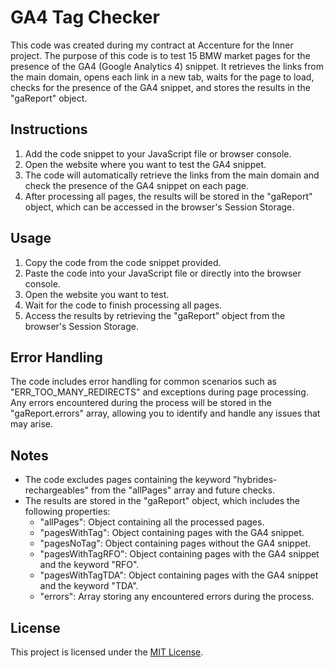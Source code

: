 # GA4 Tag Checker

This code was created during my contract at Accenture for the Inner project. The purpose of this code is to test 15 BMW market pages for the presence of the GA4 (Google Analytics 4) snippet. It retrieves the links from the main domain, opens each link in a new tab, waits for the page to load, checks for the presence of the GA4 snippet, and stores the results in the "gaReport" object.

## Instructions

1. Add the code snippet to your JavaScript file or browser console.
2. Open the website where you want to test the GA4 snippet.
3. The code will automatically retrieve the links from the main domain and check the presence of the GA4 snippet on each page.
4. After processing all pages, the results will be stored in the "gaReport" object, which can be accessed in the browser's Session Storage.

## Usage

1. Copy the code from the code snippet provided.
2. Paste the code into your JavaScript file or directly into the browser console.
3. Open the website you want to test.
4. Wait for the code to finish processing all pages.
5. Access the results by retrieving the "gaReport" object from the browser's Session Storage.

## Error Handling

The code includes error handling for common scenarios such as "ERR_TOO_MANY_REDIRECTS" and exceptions during page processing. Any errors encountered during the process will be stored in the "gaReport.errors" array, allowing you to identify and handle any issues that may arise.

## Notes

- The code excludes pages containing the keyword "hybrides-rechargeables" from the "allPages" array and future checks.
- The results are stored in the "gaReport" object, which includes the following properties:
  - "allPages": Object containing all the processed pages.
  - "pagesWithTag": Object containing pages with the GA4 snippet.
  - "pagesNoTag": Object containing pages without the GA4 snippet.
  - "pagesWithTagRFO": Object containing pages with the GA4 snippet and the keyword "RFO".
  - "pagesWithTagTDA": Object containing pages with the GA4 snippet and the keyword "TDA".
  - "errors": Array storing any encountered errors during the process.

## License

This project is licensed under the [MIT License](LICENSE).

